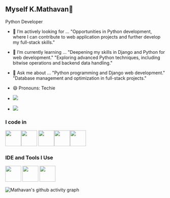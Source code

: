 ## Myself K.Mathavan👋

Python Developer

- 👀 I’m actively looking for ...
"Opportunities in Python development, where I can contribute to web application projects and further develop my full-stack skills."
- 🌱 I’m currently learning ...
"Deepening my skills in Django and Python for web development."
"Exploring advanced Python techniques, including bitwise operations and backend data handling."
- 💬 Ask me about ...
"Python programming and Django web development."
"Database management and optimization in full-stack projects."

- 😄 Pronouns: Techie
  
- <a href="mailto:kmathavancsegmail.com">
    <img src="https://img.shields.io/badge/Gmail-kmathavancsegmail.com-D14836?style=for-the-badge&logo=gmail&logoColor=white" />
</a>

- <a href="https://yourprojectlink.pythonanywhere.com/">
    <img src="https://img.shields.io/badge/Project-Supply%20Chain%20Management-4CAF50?style=for-the-badge&logo=python&logoColor=white" />
</a>






### I code in
<img height="50" width="50" src="https://img.icons8.com/color/48/000000/python.png"/><img height="50" width="50" src=https://img.icons8.com/color/48/django.png >
<img height="50" width="50" src="https://img.icons8.com/color/48/000000/html-5.png" /><img height="50" width="50" src="https://img.icons8.com/color/48/000000/css3.png" /><img height="50" width="50" src="https://img.icons8.com/fluency/48/mysql-logo.png"/>


### IDE and Tools I Use
<img height="50" width="50" src="https://img.icons8.com/color/48/000000/visual-studio-code-2019.png"/> <img height="50" width="50" src="https://img.icons8.com/color/48/000000/pycharm.png"/> <img height="50" width="50" src="https://img.icons8.com/glyph-neue/64/github.png"/> 

![Mathavan's github activity graph](https://github-readme-activity-graph.vercel.app/graph?username=Mathavancse&bg_color=000000&color=15d57c&line=0ae65e&point=1a4d39&area=true&hide_border=true)
